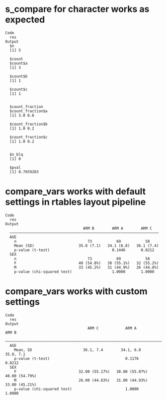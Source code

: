 # s_compare for character works as expected

    Code
      res
    Output
      $n
      [1] 5
      
      $count
      $count$a
      [1] 3
      
      $count$b
      [1] 1
      
      $count$c
      [1] 1
      
      
      $count_fraction
      $count_fraction$a
      [1] 3.0 0.6
      
      $count_fraction$b
      [1] 1.0 0.2
      
      $count_fraction$c
      [1] 1.0 0.2
      
      
      $n_blq
      [1] 0
      
      $pval
      [1] 0.7659283
      

# compare_vars works with default settings in rtables layout pipeline

    Code
      res
    Output
                                       ARM B        ARM A        ARM C   
      ———————————————————————————————————————————————————————————————————
      AGE                                                                
        n                                73           69           58    
        Mean (SD)                    35.8 (7.1)   34.1 (6.8)   36.1 (7.4)
        p-value (t-test)                            0.1446       0.8212  
      SEX                                                                
        n                                73           69           58    
        F                            40 (54.8%)   38 (55.1%)   32 (55.2%)
        M                            33 (45.2%)   31 (44.9%)   26 (44.8%)
        p-value (chi-squared test)                  1.0000       1.0000  

# compare_vars works with custom settings

    Code
      res
    Output
                                         ARM C            ARM A            ARM B     
      ———————————————————————————————————————————————————————————————————————————————
      AGE                                                                            
        Mean, SD                       36.1, 7.4        34.1, 6.8        35.8, 7.1   
        p-value (t-test)                                  0.1176           0.8212    
      SEX                                                                            
        F                            32.00 (55.17%)   38.00 (55.07%)   40.00 (54.79%)
        M                            26.00 (44.83%)   31.00 (44.93%)   33.00 (45.21%)
        p-value (chi-squared test)                        1.0000           1.0000    

